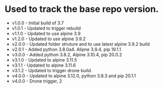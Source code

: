 # Used to track the base repo version.
* v1.0.0 - Initial build of 3.7
* v1.0.1 - Updated to trigger rebuild
* v1.1.0 - Updated to use alpine 3.9
* v1.2.0 - Updated to use alpine 3.9.2
* v2.0.0 - Updated folder struture and to use latest alpine 3.9.2 build
* v2.0.1 - Added python 3.8.0a4.  Alipne 3.9.4, pip 19.1.1
* v3.0.0 - Added python 3.8.2, Alpine 3.10.4, pip 20.0.2
* v3.1.0 - Updated to alpine 3.11.5
* v3.1.1 - Updated to alpine 3.11.6
* v3.1.2 - Updated to trigger drone build.
* v4.0.0 - Updated to alpine 3.12.0, python 3.8.3 and pip 20.1.1
* v4.0.0 - Drone trigger, 2
